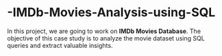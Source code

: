 # -IMDb-Movies-Analysis-using-SQL
In this project, we are going to work on **IMDb Movies Database**. The objective of this case study is to analyze the movie dataset using SQL queries and extract valuable insights.
